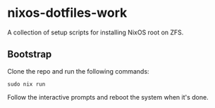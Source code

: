 # nixos-dotfiles-work
A collection of setup scripts for installing NixOS root on ZFS.

## Bootstrap

Clone the repo and run the following commands:

```shell
sudo nix run
```

Follow the interactive prompts and reboot the system when it's done.
